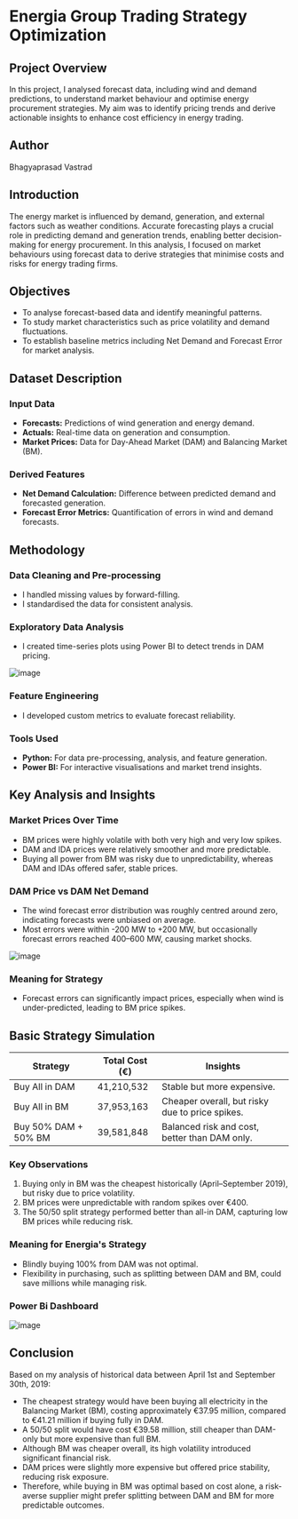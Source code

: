 # Energia Group Trading Strategy Optimization

## Project Overview

In this project, I analysed forecast data, including wind and demand predictions, to understand market behaviour and optimise energy procurement strategies. My aim was to identify pricing trends and derive actionable insights to enhance cost efficiency in energy trading.

## Author

Bhagyaprasad Vastrad

## Introduction

The energy market is influenced by demand, generation, and external factors such as weather conditions. Accurate forecasting plays a crucial role in predicting demand and generation trends, enabling better decision-making for energy procurement. In this analysis, I focused on market behaviours using forecast data to derive strategies that minimise costs and risks for energy trading firms.

## Objectives

- To analyse forecast-based data and identify meaningful patterns.
- To study market characteristics such as price volatility and demand fluctuations.
- To establish baseline metrics including Net Demand and Forecast Error for market analysis.

## Dataset Description

### Input Data

- **Forecasts:** Predictions of wind generation and energy demand.
- **Actuals:** Real-time data on generation and consumption.
- **Market Prices:** Data for Day-Ahead Market (DAM) and Balancing Market (BM).

### Derived Features

- **Net Demand Calculation:** Difference between predicted demand and forecasted generation.
- **Forecast Error Metrics:** Quantification of errors in wind and demand forecasts.

## Methodology

### Data Cleaning and Pre-processing

- I handled missing values by forward-filling.
- I standardised the data for consistent analysis.

### Exploratory Data Analysis

- I created time-series plots using Power BI to detect trends in DAM pricing.

![image](https://github.com/user-attachments/assets/46e998e1-761a-4b4b-8c15-78e31eacd033)


### Feature Engineering

- I developed custom metrics to evaluate forecast reliability.

### Tools Used

- **Python:** For data pre-processing, analysis, and feature generation.
- **Power BI:** For interactive visualisations and market trend insights.

## Key Analysis and Insights

### Market Prices Over Time

- BM prices were highly volatile with both very high and very low spikes.
- DAM and IDA prices were relatively smoother and more predictable.
- Buying all power from BM was risky due to unpredictability, whereas DAM and IDAs offered safer, stable prices.

### DAM Price vs DAM Net Demand

- The wind forecast error distribution was roughly centred around zero, indicating forecasts were unbiased on average.
- Most errors were within -200 MW to +200 MW, but occasionally forecast errors reached 400–600 MW, causing market shocks.

![image](https://github.com/user-attachments/assets/0c95b191-43c5-4cd6-9aa4-5a76591203e1)


### Meaning for Strategy

- Forecast errors can significantly impact prices, especially when wind is under-predicted, leading to BM price spikes.

## Basic Strategy Simulation

| Strategy            | Total Cost (€) | Insights                                         |
|---------------------|----------------|--------------------------------------------------|
| Buy All in DAM      | 41,210,532     | Stable but more expensive.                      |
| Buy All in BM       | 37,953,163     | Cheaper overall, but risky due to price spikes. |
| Buy 50% DAM + 50% BM| 39,581,848     | Balanced risk and cost, better than DAM only.   |

### Key Observations

1. Buying only in BM was the cheapest historically (April–September 2019), but risky due to price volatility.
2. BM prices were unpredictable with random spikes over €400.
3. The 50/50 split strategy performed better than all-in DAM, capturing low BM prices while reducing risk.

### Meaning for Energia's Strategy

- Blindly buying 100% from DAM was not optimal.
- Flexibility in purchasing, such as splitting between DAM and BM, could save millions while managing risk.

### Power Bi Dashboard

![image](https://github.com/user-attachments/assets/9db3b76d-fabb-47d7-8867-50cb08aa0529)


## Conclusion

Based on my analysis of historical data between April 1st and September 30th, 2019:

- The cheapest strategy would have been buying all electricity in the Balancing Market (BM), costing approximately €37.95 million, compared to €41.21 million if buying fully in DAM.
- A 50/50 split would have cost €39.58 million, still cheaper than DAM-only but more expensive than full BM.
- Although BM was cheaper overall, its high volatility introduced significant financial risk.
- DAM prices were slightly more expensive but offered price stability, reducing risk exposure.
- Therefore, while buying in BM was optimal based on cost alone, a risk-averse supplier might prefer splitting between DAM and BM for more predictable outcomes.

